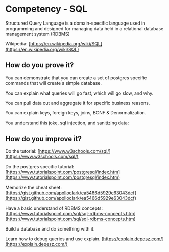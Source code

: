# Competency - SQL

Structured Query Language is a domain-specific language used in programming and designed for managing data held in a relational database management system (RDBMS)

Wikipedia: [https://en.wikipedia.org/wiki/SQL](https://en.wikipedia.org/wiki/SQL)

## How do you prove it?

You can demonstrate that you can create a set of postgres specific commands that will create a simple database.  

You can explain what queries will go fast, which will go slow, and why.  

You can pull data out and aggregate it for specific business reasons.

You can explain keys, foreign keys, joins, BCNF & Denormalization.

You understand this joke, sql injection, and sanitizing data:

## How do you improve it?

Do the tutorial: [https://www.w3schools.com/sql/](https://www.w3schools.com/sql/) 

Do the postgres specific tutorial: [https://www.tutorialspoint.com/postgresql/index.htm](https://www.tutorialspoint.com/postgresql/index.htm) 

Memorize the cheat sheet: [https://gist.github.com/apolloclark/ea5466d5929e63043dcf](https://gist.github.com/apolloclark/ea5466d5929e63043dcf) 

Have a basic understand of RDBMS concepts: [https://www.tutorialspoint.com/sql/sql-rdbms-concepts.htm](https://www.tutorialspoint.com/sql/sql-rdbms-concepts.htm)

Build a database and do something with it.

Learn how to debug queries and use explain. [https://explain.depesz.com/](https://explain.depesz.com/)

